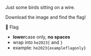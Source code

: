 Just some birds sitting on a wire.

Download the image and find the flag!

🚩 Flag
- **lower**case only, **no spaces**
- wrap into `he2023{` and `}`
- example: `he2023{exampleflagonly}`